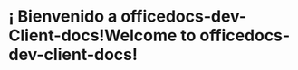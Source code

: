 # <a name="welcome-to-officedocs-dev-client-docs"></a><span data-ttu-id="081a9-101">¡ Bienvenido a officedocs-dev-Client-docs!</span><span class="sxs-lookup"><span data-stu-id="081a9-101">Welcome to officedocs-dev-client-docs!</span></span>